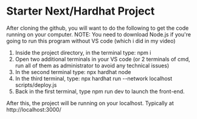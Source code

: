 # Starter Next/Hardhat Project

After cloning the github, you will want to do the following to get the code running on your computer.
NOTE: You need to download Node.js if you're going to run this program without VS code (which i did in my video)
1. Inside the project directory, in the terminal type: npm i
2. Open two additional terminals in your VS code (or 2 terminals of cmd, run all of them as administrator to avoid any technical issues)
3. In the second terminal type: npx hardhat node
4. In the third terminal, type: npx hardhat run --network localhost scripts/deploy.js
5. Back in the first terminal, type npm run dev to launch the front-end.

After this, the project will be running on your localhost. 
Typically at http://localhost:3000/
